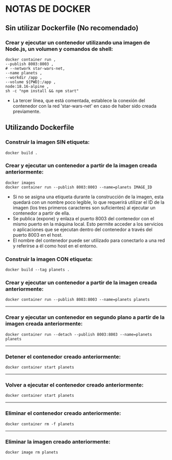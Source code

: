 # NOTAS DE DOCKER

## Sin utilizar Dockerfile (No recomendado)

### Crear y ejecutar un contenedor utilizando una imagen de Node.js, un volumen y comandos de shell:
```
docker container run ,
--publish 8003:8003 ,
# --network star-wars-net,
--name planets ,
--workdir /app ,
--volume ${PWD}:/app ,
node:18.16-alpine ,
sh -c "npm install && npm start"
```
* La tercer línea, que está comentada, establece la conexión del contenedor con la red 'star-wars-net' en caso de haber sido creada previamente.

## Utilizando Dockerfile

### Construir la imagen SIN etiqueta:
```
docker build .
```
### Crear y ejecutar un contenedor a partir de la imagen creada anteriormente:
```
docker images
docker container run --publish 8003:8003 --name=planets IMAGE_ID
```
* Si no se asigna una etiqueta durante la construcción de la imagen, esta quedará con un nombre poco legible, lo que requerirá utilizar el ID de la imagen (los tres primeros caracteres son suficientes) al ejecutar un contenedor a partir de ella.
* Se publica (expone) y enlaza el puerto 8003 del contenedor con el mismo puerto en la máquina local. Esto permite acceder a los servicios o aplicaciones que se ejecutan dentro del contenedor a través del puerto 8003 en el host.
* El nombre del contenedor puede ser utilizado para conectarlo a una red y referirse a él como host en el entorno.

### Construir la imagen CON etiqueta:
```
docker build --tag planets .
```
### Crear y ejecutar un contenedor a partir de la imagen creada anteriormente:
```
docker container run --publish 8003:8003 --name=planets planets
```
<hr/>

### Crear y ejecutar un contenedor en segundo plano a partir de la imagen creada anteriormente:
```
docker container run --detach --publish 8003:8003 --name=planets planets
```

<hr/>

### Detener el contenedor creado anteriormente:
```
docker container start planets
```

<hr/>

### Volver a ejecutar el contenedor creado anteriormente:
```
docker container start planets
```

<hr/>

### Eliminar el contenedor creado anteriormente:
```
docker container rm -f planets
```

<hr/>

### Eliminar la imagen creado anteriormente:
```
docker image rm planets
```
